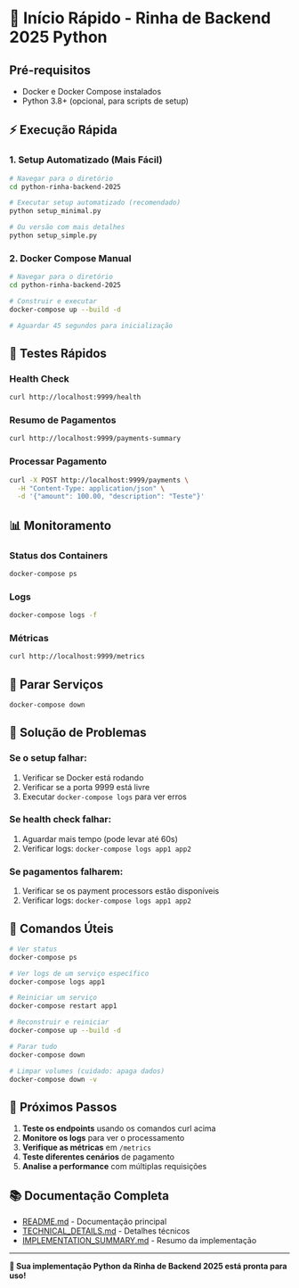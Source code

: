# 🚀 Início Rápido - Rinha de Backend 2025 Python

## Pré-requisitos
- Docker e Docker Compose instalados
- Python 3.8+ (opcional, para scripts de setup)

## ⚡ Execução Rápida

### 1. Setup Automatizado (Mais Fácil)
```bash
# Navegar para o diretório
cd python-rinha-backend-2025

# Executar setup automatizado (recomendado)
python setup_minimal.py

# Ou versão com mais detalhes
python setup_simple.py
```

### 2. Docker Compose Manual
```bash
# Navegar para o diretório
cd python-rinha-backend-2025

# Construir e executar
docker-compose up --build -d

# Aguardar 45 segundos para inicialização
```

## 🧪 Testes Rápidos

### Health Check
```bash
curl http://localhost:9999/health
```

### Resumo de Pagamentos
```bash
curl http://localhost:9999/payments-summary
```

### Processar Pagamento
```bash
curl -X POST http://localhost:9999/payments \
  -H "Content-Type: application/json" \
  -d '{"amount": 100.00, "description": "Teste"}'
```

## 📊 Monitoramento

### Status dos Containers
```bash
docker-compose ps
```

### Logs
```bash
docker-compose logs -f
```

### Métricas
```bash
curl http://localhost:9999/metrics
```

## 🛑 Parar Serviços
```bash
docker-compose down
```

## 🔧 Solução de Problemas

### Se o setup falhar:
1. Verificar se Docker está rodando
2. Verificar se a porta 9999 está livre
3. Executar `docker-compose logs` para ver erros

### Se health check falhar:
1. Aguardar mais tempo (pode levar até 60s)
2. Verificar logs: `docker-compose logs app1 app2`

### Se pagamentos falharem:
1. Verificar se os payment processors estão disponíveis
2. Verificar logs: `docker-compose logs app1 app2`

## 📝 Comandos Úteis

```bash
# Ver status
docker-compose ps

# Ver logs de um serviço específico
docker-compose logs app1

# Reiniciar um serviço
docker-compose restart app1

# Reconstruir e reiniciar
docker-compose up --build -d

# Parar tudo
docker-compose down

# Limpar volumes (cuidado: apaga dados)
docker-compose down -v
```

## 🎯 Próximos Passos

1. **Teste os endpoints** usando os comandos curl acima
2. **Monitore os logs** para ver o processamento
3. **Verifique as métricas** em `/metrics`
4. **Teste diferentes cenários** de pagamento
5. **Analise a performance** com múltiplas requisições

## 📚 Documentação Completa

- [README.md](README.md) - Documentação principal
- [TECHNICAL_DETAILS.md](TECHNICAL_DETAILS.md) - Detalhes técnicos
- [IMPLEMENTATION_SUMMARY.md](IMPLEMENTATION_SUMMARY.md) - Resumo da implementação

---

**🎉 Sua implementação Python da Rinha de Backend 2025 está pronta para uso!** 